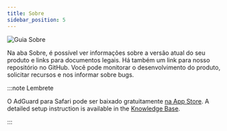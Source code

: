 ```yaml
---
title: Sobre
sidebar_position: 5
---
```


![Guia Sobre](https://cdn.adtidy.org/public/Adguard/Blog/AG_for_Safari_in-profundidade_review/About.png)

Na aba Sobre, é possível ver informações sobre a versão atual do seu produto e links para documentos legais. Há também um link para nosso repositório no GitHub. Você pode monitorar o desenvolvimento do produto, solicitar recursos e nos informar sobre bugs.

:::note Lembrete

O AdGuard para Safari pode ser baixado gratuitamente [na App Store](https://apps.apple.com/app/adguard-for-safari/id1440147259). A detailed setup instruction is available in the [Knowledge Base](/adguard-for-safari/installation/).

:::
